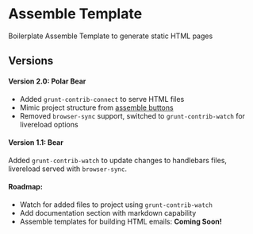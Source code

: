 # Assemble Template

Boilerplate Assemble Template to generate static HTML pages

## Versions

#### Version 2.0: Polar Bear

* Added `grunt-contrib-connect` to serve HTML files
* Mimic project structure from [assemble buttons](https://github.com/assemble/buttons)
* Removed `browser-sync` support, switched to `grunt-contrib-watch` for livereload options

#### Version 1.1: Bear

Added `grunt-contrib-watch` to update changes to handlebars files, livereload served with `browser-sync`.

#### Roadmap:

* Watch for added files to project using `grunt-contrib-watch`
* Add documentation section with markdown capability
* Assemble templates for building HTML emails: **Coming Soon!**
